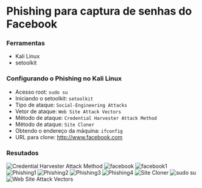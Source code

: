 # Phishing para captura de senhas do Facebook

### Ferramentas

- Kali Linux
- setoolkit

### Configurando o Phishing no Kali Linux

- Acesso root: ``` sudo su ```
- Iniciando o setoolkit: ``` setoolkit ```
- Tipo de ataque: ``` Social-Engineering Attacks ```
- Vetor de ataque: ``` Web Site Attack Vectors ```
- Método de ataque: ```Credential Harvester Attack Method ```
- Método de ataque: ``` Site Cloner ```
- Obtendo o endereço da máquina: ``` ifconfig ```
- URL para clone: http://www.facebook.com

### Resutados


![Credential Harvester Attack Method](https://github.com/user-attachments/assets/310d556b-c0f7-4498-8eb5-d443afbdc935)
![facebook](https://github.com/user-attachments/assets/0e3e1128-5e16-449d-991b-9e0c48052d53)
![facebook1](https://github.com/user-attachments/assets/1fa431c2-20df-4dbd-836f-f324a3ad2d5e)
![Phishing1](https://github.com/user-attachments/assets/1d9e55ef-3739-4cd3-b7ef-7cb48bf525f7)
![Phishing2](https://github.com/user-attachments/assets/841cc27d-08d3-4f04-bd88-252bf657fffb)
![Phishing3](https://github.com/user-attachments/assets/251d4795-ab24-41ab-b702-996bf865396c)
![Phishing4](https://github.com/user-attachments/assets/60f617d0-c8bd-4dca-bd81-ec3f2f741ff6)
![Site Cloner](https://github.com/user-attachments/assets/29c1f5f0-2db5-4748-a3a7-db35cc15de4d)
![sudo su](https://github.com/user-attachments/assets/8e7ea7fa-f116-46c9-868d-a4a7d6c8e6b5)
![Web Site Attack Vectors](https://github.com/user-attachments/assets/3243961e-4aec-4cb8-90b3-9b31bf568da5)
